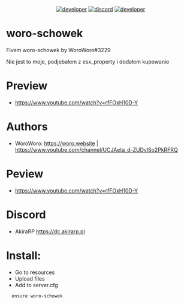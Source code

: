 
<div align="center">

 [![developer](https://img.shields.io/badge/Developer-Woro-red)](https://github.com/WoroWoroKc)
[![discord](https://img.shields.io/badge/Discord-WoroWoro%233229-green)](https://discordapp.com/users/809044962062499860)
[![developer](https://img.shields.io/badge/Website-woro.website-blue)](https://woro.website)

</div>

# woro-schowek
Fivem woro-schowek by WoroWoro#3229

Nie jest to moje, podjebałem z esx_property i dodałem kupowanie 
# Preview

* https://www.youtube.com/watch?v=rfFOxH10D-Y

# Authors

* WoroWoro: https://woro.website | https://www.youtube.com/channel/UCJAeta_d-ZUDvlSo2PkRFRQ

# Peview

* https://www.youtube.com/watch?v=rfFOxH10D-Y

# Discord 

* AkiraRP https://dc.akirarp.pl

# Install:

* Go to resources
* Upload files
* Add to server.cfg
```
  ensure woro-schowek
```

